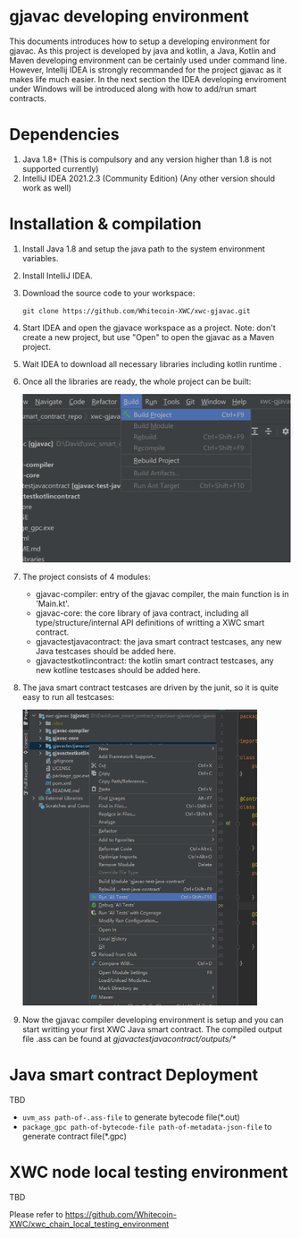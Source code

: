 # gjavac developing environment

This documents introduces how to setup a developing environment for gjavac. As this project is developed by java and kotlin, a Java, Kotlin and Maven developing environment can be certainly used under command line.  However, Intellij IDEA is strongly recommanded for the project gjavac as it makes life much easier. In the next section the IDEA developing enviroment under Windows will be introduced along with how to add/run smart contracts.



# Dependencies

1. Java 1.8+ (This is compulsory and any version higher than 1.8 is not supported currently)
2. IntelliJ IDEA 2021.2.3 (Community Edition) (Any other version should work as well)



# Installation & compilation

1. Install Java 1.8 and setup the java path to the system environment variables.

2. Install IntelliJ IDEA.

3. Download the source code to your workspace:

   `git clone https://github.com/Whitecoin-XWC/xwc-gjavac.git`

4. Start IDEA and open the gjavace workspace as a project. Note: don't create a new project, but use "Open" to open the gjavac as a Maven project.

5. Wait IDEA to download all necessary libraries including kotlin runtime .

6. Once all the libraries are ready, the whole project can be built:

   <img src="https://github.com/Whitecoin-XWC/xwc-gjavac/blob/master/images/image-20211119165236190.png" alt="image-20211119165236190" style="zoom: 50%;" />

7. The project consists of 4 modules: 

   - gjavac-compiler: entry of the gjavac compiler, the main function is in 'Main.kt'.
   - gjavac-core: the core library of java contract, including all type/structure/internal API definitions of writting a XWC smart contract.
   - gjavactestjavacontract: the java smart contract testcases, any new Java testcases should be added here.
   - gjavactestkotlincontract: the kotlin smart contract testcases, any new kotline testcases should be added here.

8. The java smart contract testcases are driven by the junit, so it is quite easy to run all testcases:

   ​	<img src="https://github.com/Whitecoin-XWC/xwc-gjavac/blob/master/images/image-20211119171317387.png" alt="image-20211119171317387" style="zoom:67%;" />

9. Now the gjavac compiler developing environment is setup and you can start writting your first XWC Java smart contract. The compiled output file .ass can be found at *gjavactestjavacontract/outputs/\**



# Java smart contract Deployment

TBD

- `uvm_ass path-of-.ass-file` to generate bytecode file(*.out)
- `package_gpc path-of-bytecode-file path-of-metadata-json-file` to generate contract file(*.gpc)



# XWC node local testing environment

TBD

Please refer to https://github.com/Whitecoin-XWC/xwc_chain_local_testing_environment

